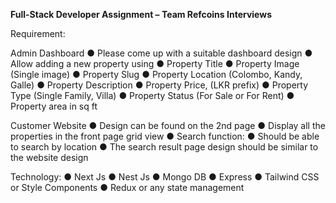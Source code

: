 **Full-Stack Developer Assignment – Team Refcoins Interviews**

Requirement:

Admin Dashboard
● Please come up with a suitable dashboard design
● Allow adding a new property using
● Property Title
● Property Image (Single image)
● Property Slug
● Property Location (Colombo, Kandy, Galle)
● Property Description
● Property Price, (LKR prefix)
● Property Type (Single Family, Villa)
● Property Status (For Sale or For Rent)
● Property area in sq ft

Customer Website
● Design can be found on the 2nd page
● Display all the properties in the front page grid view
● Search function:
● Should be able to search by location
● The search result page design should be similar to the website design

Technology:
● Next Js
● Nest Js
● Mongo DB
● Express
● Tailwind CSS or Style Components
● Redux or any state management
